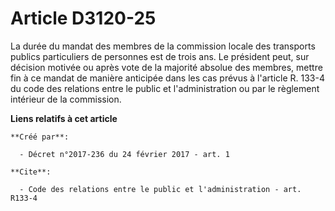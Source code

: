 # Article D3120-25

La durée du mandat des membres de la commission locale des transports publics particuliers de personnes est de trois ans. Le
président peut, sur décision motivée ou après vote de la majorité absolue des membres, mettre fin à ce mandat de manière
anticipée dans les cas prévus à l'article R. 133-4 du code des relations entre le public et l'administration ou par le
règlement intérieur de la commission.

**Liens relatifs à cet article**

	**Créé par**:

	  - Décret n°2017-236 du 24 février 2017 - art. 1

	**Cite**:

	  - Code des relations entre le public et l'administration - art. R133-4
